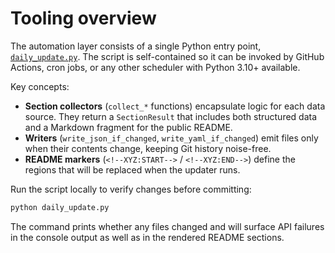 # Tooling overview

The automation layer consists of a single Python entry point,
[`daily_update.py`](daily_update.py). The script is self-contained so it can be
invoked by GitHub Actions, cron jobs, or any other scheduler with Python 3.10+
available.

Key concepts:

- **Section collectors** (`collect_*` functions) encapsulate logic for each data
  source. They return a `SectionResult` that includes both structured data and a
  Markdown fragment for the public README.
- **Writers** (`write_json_if_changed`, `write_yaml_if_changed`) emit files only
  when their contents change, keeping Git history noise-free.
- **README markers** (`<!--XYZ:START-->` / `<!--XYZ:END-->`) define the regions
  that will be replaced when the updater runs.

Run the script locally to verify changes before committing:

```bash
python daily_update.py
```

The command prints whether any files changed and will surface API failures in
the console output as well as in the rendered README sections.
